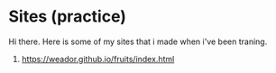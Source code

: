 # Sites (practice)
Hi there. Here is some of my sites that i made when i've been traning.
1) https://weador.github.io/fruits/index.html
